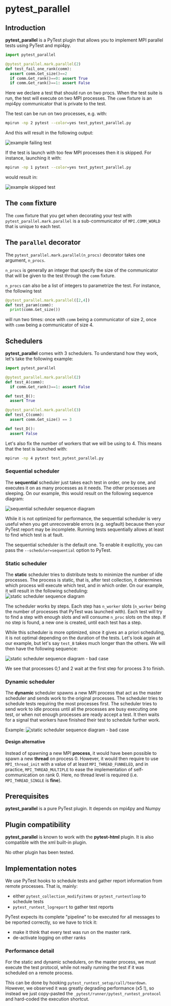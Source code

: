 pytest_parallel
===============

## Introduction ##

**pytest_parallel** is a PyTest plugin that allows you to implement MPI parallel tests using PyTest and mpi4py.

```Python
import pytest_parallel

@pytest_parallel.mark.parallel(2)
def test_fail_one_rank(comm):
  assert comm.Get_size()==2
  if comm.Get_rank()==0: assert True
  if comm.Get_rank()==1: assert False
```

Here we declare a test that should run on two procs. When the test suite is run, the test will execute on two MPI processes. The `comm` fixture is an mpi4py communicator that is private to the test.

The test can be run on two processes, e.g. with:

```Bash
mpirun -np 2 pytest --color=yes test_pytest_parallel.py
```

And this will result in the following output:

![example failing test](doc/images/test_fail.png)

If the test is launch with too few MPI processes then it is skipped. For instance, launching it with:

```Bash
mpirun -np 1 pytest --color=yes test_pytest_parallel.py
```

would result in:

![example skipped test](doc/images/test_skip.png)

## The `comm` fixture ##

The `comm` fixture that you get when decorating your test with `pytest_parallel.mark.parallel` is a sub-communicator of `MPI.COMM_WORLD` that is unique to each test.

## The `parallel` decorator ##

The `pytest_parallel.mark.parallel(n_procs)` decorator takes one argument, `n_procs`.

`n_procs` is generally an integer that specify the size of the communicator that will be given to the test through the `comm` fixture.

`n_procs` can also be a list of integers to parametrize the test. For instance, the following test

```Python
@pytest_parallel.mark.parallel([2,4])
def test_param(comm):
  print(comm.Get_size())
```

will run two times: once with `comm` being a communicator of size 2, once with `comm` being a communicator of size 4.

## Schedulers ##

**pytest_parallel** comes with 3 schedulers. To understand how they work, let's take the following example:

```Python
import pytest_parallel

@pytest_parallel.mark.parallel(2)
def test_A(comm):
  if comm.Get_rank()==1: assert False

def test_B():
  assert True

@pytest_parallel.mark.parallel(3)
def test_C(comm):
  assert comm.Get_size() == 3

def test_D():
  assert False
```

Let's also fix the number of workers that we will be using to 4. This means that the test is launched with:

```Bash
mpirun -np 4 pytest test_pytest_parallel.py
```

### Sequential scheduler ###

The **sequential** scheduler just takes each test in order, one by one, and executes it on as many processes as it needs. The other processes are sleeping. On our example, this would result on the following sequence diagram:

![sequential scheduler sequence diagram](doc/images/seq.png)

While it is not optimized for performance, the sequential scheduler is very useful when you get unrecoverable errors (e.g. segfault) because then your PyTest report may be incomplete. Running tests sequentially allows at least to find which test is at fault.

The sequential scheduler is the default one. To enable it explicitly, you can pass the `--scheduler=sequential` option to PyTest.


### Static scheduler ###

The **static** scheduler tries to distribute tests to minimize the number of idle processes. The process is static, that is, after test collection, it determines which process will execute which test, and in which order. On our example, it will result in the following scheduling:
![static scheduler sequence diagram](doc/images/static.png)

The scheduler works by steps. Each step has `n_worker` slots (`n_worker` being the number of processes that PyTest was launched with). Each test will try to find a step with enough slots and will consume `n_proc` slots on the step. If no step is found, a new one is created, until each test has a step.

While this scheduler is more optimized, since it gives an a priori scheduling, it is not optimal depending on the duration of the tests. Let's look again at our example, but let's say `test_B` takes much longer than the others. We will then have the following sequence:

![static scheduler sequence diagram - bad case](doc/images/static_bad.png)

We see that processes 0,1 and 2 wait at the first step for process 3 to finish.

### Dynamic scheduler ###

The **dynamic** scheduler spawns a new MPI process that act as the master scheduler and sends work to the original processes. The scheduler tries to schedule tests requiring the most processes first. The scheduler tries to send work to idle process until all the processes are busy executing one test, or when not enough processes are ready accept a test. It then waits for a signal that workers have finished their test to schedule further work.

Example:
![static scheduler sequence diagram - bad case](doc/images/dyn_anim.png)

#### Design alternative ####

Instead of spawning a new MPI **process**, it would have been possible to spawn a new **thread** on process 0. However, it would then require to use `MPI_thread_init` with a value of at least `MPI_THREAD_FUNNELED`, and in practice, `MPI_THREAD_MULTIPLE` to ease the implementation of self-communication on rank 0. Here, no thread level is required (i.e. `MPI_THREAD_SINGLE` is **fine**).


## Prerequisites ##

**pytest_parallel** is a pure PyTest plugin. It depends on mpi4py and Numpy

## Plugin compatibility ##

**pytest_parallel** is known to work with the **pytest-html** plugin. It is also compatible with the xml built-in plugin.

No other plugin has been tested.

## Implementation notes ##

We use PyTest hooks to schedule tests and gather report information from remote processes. That is, mainly:
 * either `pytest_collection_modifyitems` or `pytest_runtestloop` to schedule tests
 * `pytest_runtest_logreport` to gather test reports

PyTest expects its complete "pipeline" to be executed for all messages to be reported correctly, so we have to trick it:
 * make it think that every test was run on the master rank.
 * de-activate logging on other ranks

### Performance detail ###

For the static and dynamic schedulers, on the master process, we must execute the test protocol, while not really running the test if it was scheduled on a remote process.

This can be done by hooking `pytest_runtest_setup/call/teardown`. However, we observed it was greatly degrading performance (x5 !), so instead we just copy-pasted the `_pytest/runner/pytest_runtest_protocol` and hard-coded the execution shortcut.

